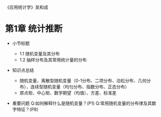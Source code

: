 《应用统计学》吴和成
# 第1章 统计推断
- 小节标题
  - 1.1 随机变量及其分布
  - 1.2 抽样分布及其常用统计量的分布
- 知识点总结
  - 随机变量，离散型随机变量（0-1分布、二项分布、泊松分布、几何分布），连续型随机变量（均匀分布、指数分布、正态分布）
  - 原点矩、中心矩、数学期望（均值）、方差、标准差

- 重要问题
    Q:如何解释什么是随机变量？(P1)
    Q:常用随机变量的分布律及其数字特征？(P8)
